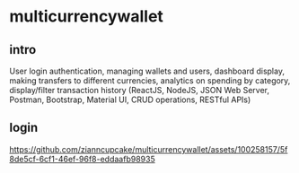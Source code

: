 # multicurrencywallet
## intro
User login authentication, managing wallets and users, dashboard display, making transfers to different currencies, analytics on spending by category, display/filter transaction history (ReactJS, NodeJS, JSON Web Server, Postman, Bootstrap, Material UI, CRUD operations, RESTful APIs)

## login


https://github.com/zianncupcake/multicurrencywallet/assets/100258157/5f8de5cf-6cf1-46ef-96f8-eddaafb98935

